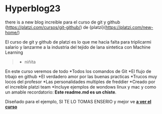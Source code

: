 # Hyperblog23
there is a new blog increible para el curso de git y github (https://platzi.com/cursos/git-github/) de {platzi}(https://platzi.com/new-home/)

El curso de git y github de platzi es lo que me hacia falta para triplicarmi salario y lanzarme a la industria del tejido de lana sintetica con Machine Learning
> - niñita

En este curso veremos de todo
*Todos los comandos de Git
*El flujo de trbajo en github
*El verdadero amor por las buenas practicas
*Trucos muy locos del profesor 
*Las personalidades multiples de freddier
*Creado por el increible platzi team
*Incluye ejemplos de wondows linux y mac
y como un amable recordatorio: **Este readme.md es un chiste**.

Diseñado para el ejemplo, SI TE LO TOMAS ENSERIO y mejor ve [**a ver el curso**](https://platzi.com/cursos/git-github/ "a ver el curso")